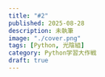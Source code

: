 ```yaml
---
title: "#2"
published: 2025-08-28
description: 未執筆
image: "./cover.png"
tags: [Python, 光陰組]
category: Python学習大作戦
draft: true
---
```

